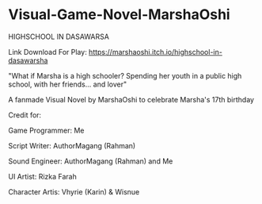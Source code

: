 # Visual-Game-Novel-MarshaOshi
HIGHSCHOOL IN DASAWARSA  

Link Download For Play: https://marshaoshi.itch.io/highschool-in-dasawarsha

"What if Marsha is a high schooler? Spending her youth in a public high school, with her friends... and lover"  

A fanmade Visual Novel by MarshaOshi to celebrate Marsha's 17th birthday

Credit for:

Game Programmer: Me

Script Writer: AuthorMagang (Rahman)

Sound Engineer: AuthorMagang (Rahman) and Me

UI Artist: Rizka Farah

Character Artis: Vhyrie (Karin) & Wisnue
